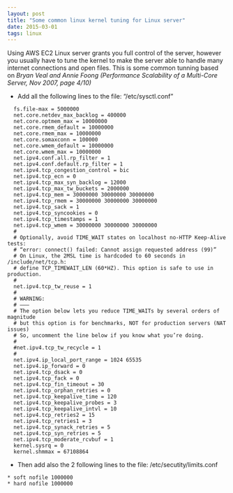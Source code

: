 ```yaml
---
layout: post
title: "Some common linux kernel tuning for Linux server"
date: 2015-03-01
tags: linux
---
```


Using AWS EC2 Linux server grants you full control of the server, however you usually have to tune the kernel to make the server able to handle many internet connections and open files. This is some common tunning based on *Bryan Veal and Annie Foong (Performance Scalability of a Multi-Core Server, Nov 2007, page 4/10)*

* Add all the following lines to the file: “/etc/sysctl.conf”

```
  fs.file-max = 5000000
  net.core.netdev_max_backlog = 400000
  net.core.optmem_max = 10000000
  net.core.rmem_default = 10000000
  net.core.rmem_max = 10000000
  net.core.somaxconn = 100000
  net.core.wmem_default = 10000000
  net.core.wmem_max = 10000000
  net.ipv4.conf.all.rp_filter = 1
  net.ipv4.conf.default.rp_filter = 1
  net.ipv4.tcp_congestion_control = bic
  net.ipv4.tcp_ecn = 0
  net.ipv4.tcp_max_syn_backlog = 12000
  net.ipv4.tcp_max_tw_buckets = 2000000
  net.ipv4.tcp_mem = 30000000 30000000 30000000
  net.ipv4.tcp_rmem = 30000000 30000000 30000000
  net.ipv4.tcp_sack = 1
  net.ipv4.tcp_syncookies = 0
  net.ipv4.tcp_timestamps = 1
  net.ipv4.tcp_wmem = 30000000 30000000 30000000
  #
  # Optionally, avoid TIME_WAIT states on localhost no-HTTP Keep-Alive tests:
  # “error: connect() failed: Cannot assign requested address (99)”
  # On Linux, the 2MSL time is hardcoded to 60 seconds in /include/net/tcp.h:
  # define TCP_TIMEWAIT_LEN (60*HZ). This option is safe to use in production.
  #
  net.ipv4.tcp_tw_reuse = 1
  #
  # WARNING:
  # ——–
  # The option below lets you reduce TIME_WAITs by several orders of magnitude
  # but this option is for benchmarks, NOT for production servers (NAT issues)
  # So, uncomment the line below if you know what you’re doing.
  #
  #net.ipv4.tcp_tw_recycle = 1
  #
  net.ipv4.ip_local_port_range = 1024 65535
  net.ipv4.ip_forward = 0
  net.ipv4.tcp_dsack = 0
  net.ipv4.tcp_fack = 0
  net.ipv4.tcp_fin_timeout = 30
  net.ipv4.tcp_orphan_retries = 0
  net.ipv4.tcp_keepalive_time = 120
  net.ipv4.tcp_keepalive_probes = 3
  net.ipv4.tcp_keepalive_intvl = 10
  net.ipv4.tcp_retries2 = 15
  net.ipv4.tcp_retries1 = 3
  net.ipv4.tcp_synack_retries = 5
  net.ipv4.tcp_syn_retries = 5
  net.ipv4.tcp_moderate_rcvbuf = 1
  kernel.sysrq = 0
  kernel.shmmax = 67108864
```

* Then add also the 2 following lines to the file: /etc/secutity/limits.conf

```
* soft nofile 1000000
* hard nofile 1000000
```
